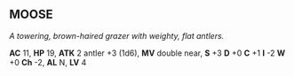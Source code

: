 ## MOOSE

_A towering, brown-haired grazer with weighty, flat antlers._

**AC** 11, **HP** 19, **ATK** 2 antler +3 (1d6), **MV** double near, **S** +3 **D** +0 **C** +1 **I** -2 **W** +0 **Ch** -2, **AL** N, **LV** 4

